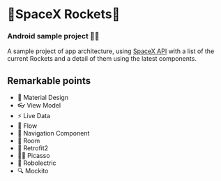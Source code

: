 # 🚀SpaceX Rockets🚀
### Android sample project 👨‍💻

A sample project of app architecture, using [SpaceX API](https://github.com/r-spacex/SpaceX-API) with a list of the current Rockets and a detail of them using the latest components.

## Remarkable points
- 🎨 Material Design
- 👓 View Model
- ⚡ Live Data
- 🌊 Flow
- 🧭 Navigation Component
- 🏢 Room
- 🌌 Retrofit2
- 👨‍🎨 Picasso
- 🤖 Robolectric
- 🔍 Mockito